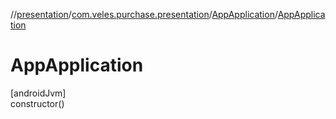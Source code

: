 //[presentation](../../../index.md)/[com.veles.purchase.presentation](../index.md)/[AppApplication](index.md)/[AppApplication](-app-application.md)

# AppApplication

[androidJvm]\
constructor()

